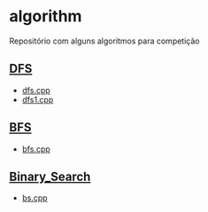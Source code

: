 # algorithm
Repositório com alguns algoritmos para competição

## [DFS](https://pt.wikipedia.org/wiki/Busca_em_profundidade)
- [dfs.cpp](https://github.com/SageScroll18144/algorithm/blob/master/dfs.cpp)
- [dfs1.cpp](https://github.com/SageScroll18144/algorithm/blob/master/dfs1.cpp)

## [BFS](https://pt.wikipedia.org/wiki/Busca_em_largura)
- [bfs.cpp](https://github.com/SageScroll18144/algorithm/blob/master/bfs.cpp)

## [Binary_Search](https://pt.wikipedia.org/wiki/Pesquisa_bin%C3%A1ria)
- [bs.cpp](https://github.com/SageScroll18144/algorithm/blob/master/bs.cpp)
